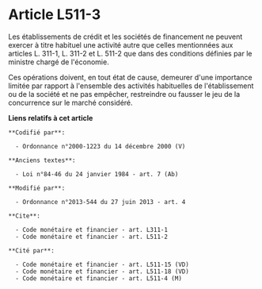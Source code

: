# Article L511-3

Les établissements de crédit et les sociétés de financement ne peuvent exercer à titre habituel une activité autre que celles
mentionnées aux articles L. 311-1, L. 311-2 et L. 511-2 que dans des conditions définies par le ministre chargé de
l'économie. 

Ces opérations doivent, en tout état de cause, demeurer d'une importance limitée par rapport à l'ensemble des activités
habituelles de l'établissement ou de la société et ne pas empêcher, restreindre ou fausser le jeu de la concurrence sur le
marché considéré.

**Liens relatifs à cet article**

	**Codifié par**:

	  - Ordonnance n°2000-1223 du 14 décembre 2000 (V)

	**Anciens textes**:

	  - Loi n°84-46 du 24 janvier 1984 - art. 7 (Ab)

	**Modifié par**:

	  - Ordonnance n°2013-544 du 27 juin 2013 - art. 4

	**Cite**:

	  - Code monétaire et financier - art. L311-1
	  - Code monétaire et financier - art. L511-2

	**Cité par**:

	  - Code monétaire et financier - art. L511-15 (VD)
	  - Code monétaire et financier - art. L511-18 (VD)
	  - Code monétaire et financier - art. L511-4 (M)
